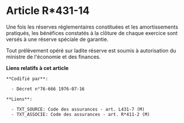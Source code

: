 # Article R*431-14

Une fois les réserves réglementaires constituées et les amortissements pratiqués, les bénéfices constatés à la clôture de
chaque exercice sont versés à une réserve spéciale de garantie.

Tout prélèvement opéré sur ladite réserve est soumis à autorisation du ministre de l'économie et des finances.

**Liens relatifs à cet article**

	**Codifié par**:

	  - Décret n°76-666 1976-07-16

	**Liens**:

	  - TXT_SOURCE: Code des assurances - art. L431-7 (M)
	  - TXT_ASSOCIE: Code des assurances - art. R*411-2 (M)
